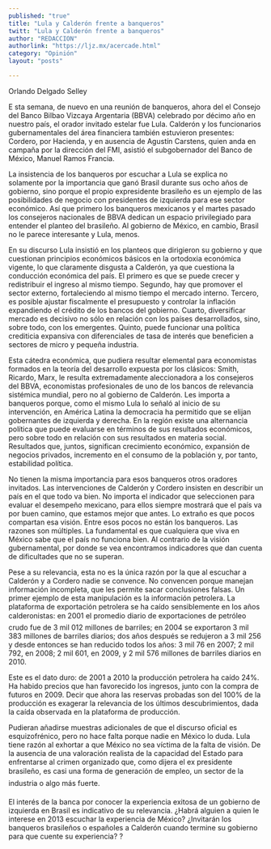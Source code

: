 ```yaml
---
published: "true"
title: "Lula y Calderón frente a banqueros"
twitt: "Lula y Calderón frente a banqueros"
author: "REDACCION"
authorlink: "https://ljz.mx/acercade.html"
category: "Opinión"
layout: "posts"

---
```



  Orlando Delgado Selley



  E sta semana, de nuevo en una reunión de banqueros, ahora del el Consejo del Banco Bilbao Vizcaya Argentaria (BBVA) celebrado por décimo año en nuestro país, el orador invitado estelar fue Lula. Calderón y los funcionarios gubernamentales del área financiera también estuvieron presentes: Cordero, por Hacienda, y en ausencia de Agustín Carstens, quien anda en campaña por la dirección del FMI, asistió el subgobernador del Banco de México, Manuel Ramos Francia.



  La insistencia de los banqueros por escuchar a Lula se explica no solamente por la importancia que ganó Brasil durante sus ocho años de gobierno, sino porque el propio expresidente brasileño es un ejemplo de las posibilidades de negocio con presidentes de izquierda para ese sector económico. Así que primero los banqueros mexicanos y el martes pasado los consejeros nacionales de BBVA dedican un espacio privilegiado para entender el planteo del brasileño. Al gobierno de México, en cambio, Brasil no le parece interesante y Lula, menos.



  En su discurso Lula insistió en los planteos que dirigieron su gobierno y que cuestionan principios económicos básicos en la ortodoxia económica vigente, lo que claramente disgusta a Calderón, ya que cuestiona la conducción económica del país. El primero es que se puede crecer y redistribuir el ingreso al mismo tiempo. Segundo, hay que promover el sector externo, fortaleciendo al mismo tiempo el mercado interno. Tercero, es posible ajustar fiscalmente el presupuesto y controlar la inflación expandiendo el crédito de los bancos del gobierno. Cuarto, diversificar mercado es decisivo no sólo en relación con los países desarrollados, sino, sobre todo, con los emergentes. Quinto, puede funcionar una política crediticia expansiva con diferenciales de tasa de interés que beneficien a sectores de micro y pequeña industria.



  Esta cátedra económica, que pudiera resultar elemental para economistas formados en la teoría del desarrollo expuesta por los clásicos: Smith, Ricardo, Marx, le resulta extremadamente aleccionadora a los consejeros del BBVA, economistas profesionales de uno de los bancos de relevancia sistémica mundial, pero no al gobierno de Calderón. Les importa a banqueros porque, como el mismo Lula lo señaló al inicio de su intervención, en América Latina la democracia ha permitido que se elijan gobernantes de izquierda y derecha. En la región existe una alternancia política que puede evaluarse en términos de sus resultados económicos, pero sobre todo en relación con sus resultados en materia social. Resultados que, juntos, significan crecimiento económico, expansión de negocios privados, incremento en el consumo de la población y, por tanto, estabilidad política.



  No tienen la misma importancia para esos banqueros otros oradores invitados. Las intervenciones de Calderón y Cordero insisten en describir un país en el que todo va bien. No importa el indicador que seleccionen para evaluar el desempeño mexicano, para ellos siempre mostrará que el país va por buen camino, que estamos mejor que antes. Lo extraño es que pocos compartan esa visión. Entre esos pocos no están los banqueros. Las razones son múltiples. La fundamental es que cualquiera que viva en México sabe que el país no funciona bien. Al contrario de la visión gubernamental, por donde se vea encontramos indicadores que dan cuenta de dificultades que no se superan.



  Pese a su relevancia, esta no es la única razón por la que al escuchar a Calderón y a Cordero nadie se convence. No convencen porque manejan información incompleta, que les permite sacar conclusiones falsas. Un primer ejemplo de esta manipulación es la información petrolera. La plataforma de exportación petrolera se ha caído sensiblemente en los años calderonistas: en 2001 el promedio diario de exportaciones de petróleo crudo fue de 3 mil 012 millones de barriles; en 2004 se exportaron 3 mil 383 millones de barriles diarios; dos años después se redujeron a 3 mil 256 y desde entonces se han reducido todos los años: 3 mil 76 en 2007; 2 mil 792, en 2008; 2 mil 601, en 2009, y 2 mil 576 millones de barriles diarios en 2010.



  Este es el dato duro: de 2001 a 2010 la producción petrolera ha caído 24%. Ha habido precios que han favorecido los ingresos, junto con la compra de futuros en 2009. Decir que ahora las reservas probadas son del 100% de la producción es exagerar la relevancia de los últimos descubrimientos, dada la caída observada en la plataforma de producción.



  Pudieran añadirse muestras adicionales de que el discurso oficial es esquizofrénico, pero no hace falta porque nadie en México lo duda. Lula tiene razón al exhortar a que México no sea víctima de la falta de visión. De la ausencia de una valoración realista de la capacidad del Estado para enfrentarse al crimen organizado que, como dijera el ex presidente brasileño, es casi una forma de generación de empleo, un sector de la industria o algo más fuerte.



  El interés de la banca por conocer la experiencia exitosa de un gobierno de izquierda en Brasil es indicativo de su relevancia. ¿Habrá alguien a quien le interese en 2013 escuchar la experiencia de México? ¿Invitarán los banqueros brasileños o españoles a Calderón cuando termine su gobierno para que cuente su experiencia? ?

